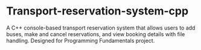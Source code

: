 # Transport-reservation-system-cpp
A C++ console-based transport reservation system that allows users to add buses, make and cancel reservations, and view booking details with file handling. Designed for Programming Fundamentals project.
